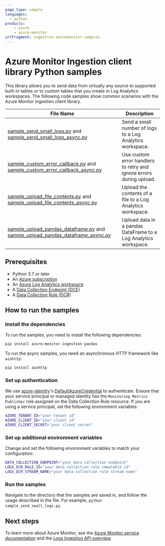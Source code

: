 ```yaml
---
page_type: sample
languages:
  - python
products:
    - azure
    - azure-monitor
urlFragment: ingestion-azuremonitor-samples
---
```


# Azure Monitor Ingestion client library Python samples

This library allows you to send data from virtually any source to supported built-in tables or to custom tables that you create in Log Analytics workspaces. The following code samples show common scenarios with the Azure Monitor Ingestion client library.

|**File Name**|**Description**|
|-------------|---------------|
|[sample_send_small_logs.py][sample_send_small_logs] and [sample_send_small_logs_async.py][sample_send_small_logs_async]|Send a small number of logs to a Log Analytics workspace.|
|[sample_custom_error_callback.py][sample_custom_error_callback] and [sample_custom_error_callback_async.py][sample_custom_error_callback_async]|Use custom error handlers to retry and ignore errors during upload. |
|[sample_upload_file_contents.py][sample_upload_file_contents] and [sample_upload_file_contents_async.py][sample_upload_file_contents_async]|Upload the contents of a file to a Log Analytics workspace.|
|[sample_upload_pandas_dataframe.py][sample_upload_pandas_dataframe] and [sample_upload_pandas_dataframe_async.py][sample_upload_pandas_dataframe_async]|Upload data in a pandas DataFrame to a Log Analytics workspace.|

## Prerequisites

- Python 3.7 or later
- An [Azure subscription][azure_subscription]
- An [Azure Log Analytics workspace][azure_monitor_create_using_portal]
- A [Data Collection Endpoint (DCE)][data_collection_endpoint]
- A [Data Collection Rule (DCR)][data_collection_rule]

## How to run the samples

### Install the dependencies

To run the samples, you need to install the following dependencies:
```bash
pip install azure-monitor-ingestion pandas
```

To run the async samples, you need an asynchronous HTTP framework like `aiohttp`:

```bash
pip install aiohttp
```

### Set up authentication

We use [azure-identity][azure_identity]'s [DefaultAzureCredential][azure_identity_default_azure_credential] to authenticate. Ensure that your service principal or managed identity has the `Monitoring Metrics Publisher` role assigned on the Data Collection Rule resource. If you are using a service principal, set the following environment variables:

```bash
AZURE_TENANT_ID="your tenant id"
AZURE_CLIENT_ID="your client id"
AZURE_CLIENT_SECRET="your client secret"
```

### Set up additional environment variables

Change and set the following environment variables to match your configuration:

```bash
DATA_COLLECTION_ENDPOINT="your data collection endpoint"
LOGS_DCR_RULE_ID="your data collection rule immutable id"
LOGS_DCR_STREAM_NAME="your data collection rule stream name"
```

### Run the samples

Navigate to the directory that the samples are saved in, and follow the usage described in the file. For example, `python sample_send_small_logs.py`.

## Next steps

To learn more about Azure Monitor, see the [Azure Monitor service documentation][azure_monitor_docs] and the [Logs Ingestion API overview][azure_monitor_logs_ingestion_overview].


<!-- Sample links -->
[sample_send_small_logs]: https://github.com/Azure/azure-sdk-for-python/blob/main/sdk/monitor/azure-monitor-ingestion/samples/sample_send_small_logs.py
[sample_send_small_logs_async]: https://github.com/Azure/azure-sdk-for-python/blob/main/sdk/monitor/azure-monitor-ingestion/samples/async_samples/sample_send_small_logs_async.py
[sample_custom_error_callback]: https://github.com/Azure/azure-sdk-for-python/blob/main/sdk/monitor/azure-monitor-ingestion/samples/sample_custom_error_callback.py
[sample_custom_error_callback_async]: https://github.com/Azure/azure-sdk-for-python/blob/main/sdk/monitor/azure-monitor-ingestion/samples/async_samples/sample_custom_error_callback_async.py
[sample_upload_file_contents]: https://github.com/Azure/azure-sdk-for-python/blob/main/sdk/monitor/azure-monitor-ingestion/samples/sample_upload_file_contents.py
[sample_upload_file_contents_async]: https://github.com/Azure/azure-sdk-for-python/blob/main/sdk/monitor/azure-monitor-ingestion/samples/async_samples/sample_upload_file_contents_async.py
[sample_upload_pandas_dataframe]: https://github.com/Azure/azure-sdk-for-python/blob/main/sdk/monitor/azure-monitor-ingestion/samples/sample_upload_pandas_dataframe.py
[sample_upload_pandas_dataframe_async]: https://github.com/Azure/azure-sdk-for-python/blob/main/sdk/monitor/azure-monitor-ingestion/samples/async_samples/sample_upload_pandas_dataframe_async.py

<!-- External links -->
[azure_identity]: https://pypi.org/project/azure-identity/
[azure_identity_default_azure_credential]: https://github.com/Azure/azure-sdk-for-python/tree/main/sdk/identity/azure-identity#defaultazurecredential
[azure_monitor_create_using_portal]: https://docs.microsoft.com/azure/azure-monitor/logs/quick-create-workspace
[azure_monitor_docs]: https://docs.microsoft.com/azure/azure-monitor/
[azure_monitor_logs_ingestion_overview]: https://learn.microsoft.com/azure/azure-monitor/logs/logs-ingestion-api-overview
[azure_subscription]: https://azure.microsoft.com/free/
[data_collection_endpoint]: https://learn.microsoft.com/azure/azure-monitor/essentials/data-collection-endpoint-overview
[data_collection_rule]: https://learn.microsoft.com/azure/azure-monitor/essentials/data-collection-rule-overview

